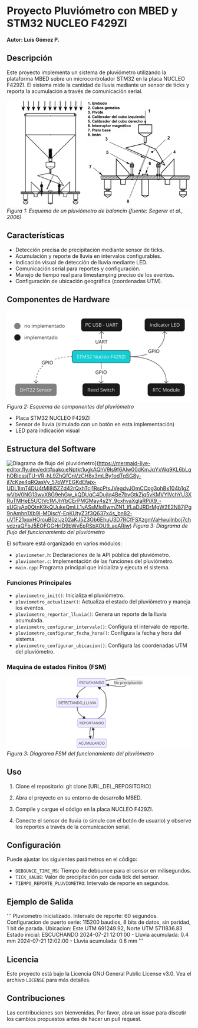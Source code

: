 # Proyecto Pluviómetro con MBED y STM32 NUCLEO F429ZI

**Autor: Luis Gómez P.**

## Descripción

Este proyecto implementa un sistema de pluviómetro utilizando la plataforma MBED sobre un microcontrolador STM32 en la placa NUCLEO F429ZI. El sistema mide la cantidad de lluvia mediante un sensor de ticks y reporta la acumulación a través de comunicación serial.

![Esquema de un pluviómetro de balancín](doc/fig/pluviometro.png)
*Figura 1: Esquema de un pluviómetro de balancín (fuente: Segerer et al., 2006)*




## Características

- Detección precisa de precipitación mediante sensor de ticks.
- Acumulación y reporte de lluvia en intervalos configurables.
- Indicación visual de detección de lluvia mediante LED.
- Comunicación serial para reportes y configuración.
- Manejo de tiempo real para timestamping preciso de los eventos.
- Configuración de ubicación geográfica (coordenadas UTM).

## Componentes de Hardware

![Esquema componentes pluviómetro](doc/fig/esquema_periferico_pluviometro.jpg)
*Figura 2: Esquema de componentes del pluviómetro*

- Placa STM32 NUCLEO F429ZI
- Sensor de lluvia (simulado con un botón en esta implementación)
- LED para indicación visual

## Estructura del Software

![Diagrama de flujo del pluviómetro](https://mermaid.ink/img/pako:eNptkt1ugkAQhV9ls9f6Alw00dKmJqYxWq9KL6bLqhOBIcssjTU-VR-hL9ZhQfCnVzCH8x3mLBy1odTqSG8y-jI7cKze4qRQasVy_57oWYEGKdEfajx-UDL1ImT4DU4tMl8j5ZZd42rQxhTcj1RscPtsJVegdvJOmCCpg3ohBx104b1gZwVbV0NG13wvX8G9ehGw_kQDUqC4Dujlq4Be7bvGtkZjq5vKMVYlVchYU3XRuTMHeE5UCtVc1MJhYbCErPMGMay4s2Y_9cxhvaXglaRPiX9_-sUGiyAq0QtnK9kQUukeQmLL1vASsMloBwmZN1_lfLaDJRDrMgW2E2N87jPg9nAmhn1Xb9I-MDiscY-EpKUtyZ3f3Q637x4s_bn82-uV1F21xqxHOrcuB0zlJz02aKJ5Z3Ob6EhuU3D7RCfFSXzgmVaHwuiInbcj7chvdzraQFbJ5EOFGGHrID9bWvEpRSbXOU9_aeARjw?type=png)](https://mermaid-live-editor.fly.dev/edit#pako:eNptkt1ugkAQhV9ls9f6Alw00dKmJqYxWq9KL6bLqhOBIcssjTU-VR-hL9ZhQfCnVzCH8x3mLBy1odTqSG8y-jI7cKze4qRQasVy_57oWYEGKdEfajx-UDL1ImT4DU4tMl8j5ZZd42rQxhTcj1RscPtsJVegdvJOmCCpg3ohBx104b1gZwVbV0NG13wvX8G9ehGw_kQDUqC4Dujlq4Be7bvGtkZjq5vKMVYlVchYU3XRuTMHeE5UCtVc1MJhYbCErPMGMay4s2Y_9cxhvaXglaRPiX9_-sUGiyAq0QtnK9kQUukeQmLL1vASsMloBwmZN1_lfLaDJRDrMgW2E2N87jPg9nAmhn1Xb9I-MDiscY-EpKUtyZ3f3Q637x4s_bn82-uV1F21xqxHOrcuB0zlJz02aKJ5Z3Ob6EhuU3D7RCfFSXzgmVaHwuiInbcj7chvdzraQFbJ5EOFGGHrID9bWvEpRSbXOU9_aeARjw)
*Figura 3: Diagrama de flujo del funcionamiento del pluviómetro*

El software está organizado en varios módulos:

- `pluviometer.h`: Declaraciones de la API pública del pluviómetro.
- `pluviometer.c`: Implementación de las funciones del pluviómetro.
- `main.cpp`: Programa principal que inicializa y ejecuta el sistema.



### Funciones Principales

- `pluviometro_init()`: Inicializa el pluviómetro.
- `pluviometro_actualizar()`: Actualiza el estado del pluviómetro y maneja los eventos.
- `pluviometro_reportar_lluvia()`: Genera un reporte de la lluvia acumulada.
- `pluviometro_configurar_intervalo()`: Configura el intervalo de reporte.
- `pluviometro_configurar_fecha_hora()`: Configura la fecha y hora del sistema.
- `pluviometro_configurar_ubicacion()`: Configura las coordenadas UTM del pluviómetro.

### Maquina de estados Finitos (FSM)

![FSM](doc/fig/diagrama_FSM_pluviometro.png)
*Figura 3: Diagrama FSM del funcionamiento del pluviómetro*



## Uso

1. Clone el repositorio:
git clone [URL_DEL_REPOSITORIO]

2. Abra el proyecto en su entorno de desarrollo MBED.

3. Compile y cargue el código en la placa NUCLEO F429ZI.

4. Conecte el sensor de lluvia (o simule con el botón de usuario) y observe los reportes a través de la comunicación serial.

## Configuración

Puede ajustar los siguientes parámetros en el código:

- `DEBOUNCE_TIME_MS`: Tiempo de debounce para el sensor en milisegundos.
- `TICK_VALUE`: Valor de precipitación por cada tick del sensor.
- `TIEMPO_REPORTE_PLUVIOMETRO`: Intervalo de reporte en segundos.

## Ejemplo de Salida
'''
    Pluviometro inicializado.
    Intervalo de reporte: 60 segundos.
    Configuracion de puerto serie: 115200 baudios, 8 bits de datos, sin paridad, 1 bit de parada.
    Ubicacion: Este UTM 691249.92, Norte UTM 5711836.83
    Estado inicial: ESCUCHANDO
    2024-07-21 12:01:00 - Lluvia acumulada: 0.4 mm
    2024-07-21 12:02:00 - Lluvia acumulada: 0.6 mm
'''


## Licencia

Este proyecto está bajo la Licencia GNU General Public License v3.0. Vea el archivo `LICENSE` para más detalles.

## Contribuciones

Las contribuciones son bienvenidas. Por favor, abra un issue para discutir los cambios propuestos antes de hacer un pull request.